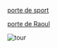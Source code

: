 [porte de sport](https://github.com/jackalstv/labyrteam/blob/main/Salon.md)

[porte de Raoul](https://github.com/jackalstv/labyrteam/blob/main/le_labo_des_enfer.md)

![tour](images/tour.jpg)